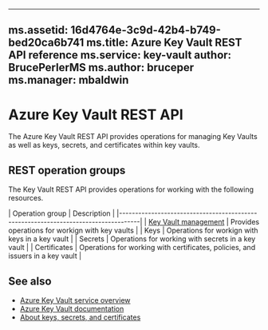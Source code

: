 
---
ms.assetid: 16d4764e-3c9d-42b4-b749-bed20ca6b741
ms.title: Azure Key Vault REST API reference
ms.service: key-vault
author: BrucePerlerMS
ms.author: bruceper
ms.manager: mbaldwin
---

# Azure Key Vault REST API

The Azure Key Vault REST API provides operations for managing Key Vaults as well as keys, secrets, and certificates within key vaults.



## REST operation groups
The Key Vault REST API provides operations for working with the following resources.

| Operation group            | Description                                           |
|------------------------------------------------------------------------------------|
| [Key Vault management](~/api-ref/keyvault/vaults.json) | Provides operations for workign with key vaults |
| Keys | Operations for workign with keys in a key vault |
| Secrets | Operations for working with secrets in a key vault |
| Certificates | Operations for working with certificates, policies, and issuers in a key vault |

                                       

## See also

- [Azure Key Vault service overview](https://azure.microsoft.com/services/key-vault/)
- [Azure Key Vault documentation](https://review.docs.microsoft.com/azure/key-vault/)
- [About keys, secrets, and certificates](~/about-keys--secrets-and-certifictes.md)

